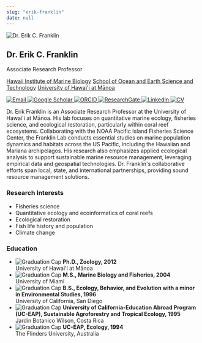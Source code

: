```yaml
---
slug: "erik-franklin"
date: null
---
```

<div class="container">
    <div class="left-column">
        <img src="/images/erik_franklin.jpeg" alt="Dr. Erik C. Franklin" class="img"/>
        <h2>Dr. Erik C. Franklin</h2>
        <div class="role">Associate Research Professor</div>
        <p>
         <a href="https://www.himb.hawaii.edu/">Hawaii Institute of Marine Biology</a> 
         <a href="https://www.soest.hawaii.edu/soestwp/">School of Ocean and Earth Science and Technology</a> 
         <a href="https://manoa.hawaii.edu/">University of Hawai'i at Mānoa</a>
        </p>
        <div class="contact">
            <div class="social-icons">
                <a href="mailto:erik.franklin@hawaii.edu">
                    <img src="/images/email.png" alt="Email" class="social-icon" />
                </a>
                <a href="https://scholar.google.com/citations?user=aPMTCK8AAAAJ&hl=en">
                    <img src="/images/google-scholar.png" alt="Google Scholar" class="social-icon" />
                </a>
                <a href="https://orcid.org/0000-0002-8660-3085">
                    <img src="/images/orcid.png" alt="ORCID" class="social-icon" />
                </a>
                <a href="https://www.researchgate.net/profile/Erik-Franklin">
                    <img src="/images/research-gate.png" alt="ResearchGate" class="social-icon" />
                </a>
                <a href="https://linkedin.com/in/erikfranklin">
                    <img src="/images/linkedin-icon.png" alt="LinkedIn" class="social-icon" />
                </a>
                <a href="/files/FranklinEC_cv.pdf">
                    <img src="/images/CV.png" alt="CV" class="social-icon" />
                </a>
            </div>
        </div>
    </div>
    <div class="right-column">
        <p>Dr. Erik Franklin is an Associate Research Professor at the University of Hawai'i at Mānoa. His lab focuses on quantitative marine ecology, fisheries science, and ecological restoration, particularly within coral reef ecosystems. Collaborating with the NOAA Pacific Island Fisheries Science Center, the Franklin Lab conducts essential studies on marine population dynamics and habitats across the US Pacific, including the Hawaiian and Mariana archipelagos. His research also emphasizes applied ecological analysis to support sustainable marine resource management, leveraging empirical data and geospatial technologies. Dr. Franklin's collaborative efforts span local, state, and international partnerships, providing sound resource management solutions.</p>
    </div>
</div>
<div class="interests-education">
    <div class="interests">
        <h3><strong>Research Interests</strong></h3>
        <ul>
            <li>Fisheries science</li>
            <li>Quantitative ecology and ecoinformatics of coral reefs</li>
            <li>Ecological restoration</li>
            <li>Fish life history and population</li>
            <li>Climate change</li>
        </ul>
    </div>
    <div class="education">
        <h3>Education</h3>
        <ul>
            <li>
                <img src="/images/graduation-cap.png" alt="Graduation Cap" class="graduation-icon" />
                <strong>Ph.D., Zoology, 2012</strong>
                <div class="university">University of Hawai'i at Mānoa</div>
            </li>
            <li>
                <img src="/images/graduation-cap.png" alt="Graduation Cap" class="graduation-icon" /> 
                <strong>M.S., Marine Biology and Fisheries, 2004</strong>
                <div class="university">University of Miami</div>
            </li>
            <li>
                <img src="/images/graduation-cap.png" alt="Graduation Cap" class="graduation-icon" /> 
                <strong>B.S., Ecology, Behavior, and Evolution with a minor in Environmental Studies, 1996</strong>
                <div class="university">University of California, San Diego</div>
            </li>
            <li>
                <img src="/images/graduation-cap.png" alt="Graduation Cap" class="graduation-icon" /> 
                <strong>University of California-Education Abroad Program (UC-EAP), Sustainable Agroforestry and Tropical Ecology, 1995</strong>
                <div class="university">Jardin Botanico Wilson, Costa Rica</div>
            </li>
            <li>
                <img src="/images/graduation-cap.png" alt="Graduation Cap" class="graduation-icon" /> 
                <strong>UC-EAP, Ecology, 1994</strong>
                <div class="university">The Flinders University, Australia</div>
            </li>
        </ul>
    </div>
</div>
